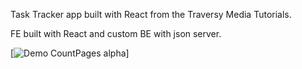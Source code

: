 Task Tracker app built with React from the Traversy Media Tutorials. 

FE built with React and custom BE with json server.

[![Demo CountPages alpha](https://user-images.githubusercontent.com/84573770/168505995-4838416f-f8ca-4924-a8eb-d760e929fea9.gif)]

